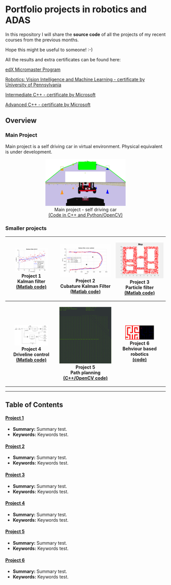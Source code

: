 # Portfolio projects in robotics and ADAS

In this repository I will share the **source code** of all the projects of my recent courses from the previous months.

Hope this might be useful to someone! :-)

All the results and extra certificates can be found here:

[edX Micromaster Program](https://credentials.edx.org/records/programs/shared/aeb398577a5c4941aaafc6133845c9d2/)

[Robotics: Vision Intelligence and Machine Learning - certificate by University of Pennsylvania](https://courses.edx.org/certificates/cebbf84bc3d549bca3e86871f49b7917)

[Intermediate C++ - certificate by Microsoft](https://courses.edx.org/certificates/daf8897c283c43f6a635eb8228dff1dc)

[Advanced C++ - certificate by Microsoft](https://courses.edx.org/certificates/d7c3c0aea54d4a86971d8b4652822af0)

## Overview
### Main Project
Main project is a self driving car in virtual environment. Physical equivalent is under development.
      <p align="center">
           <a href="./main_project"><img src="./images/view_main.png" alt="Overview" width="50%" height="50%"></a>
           <br>Main project - self driving car
           <br><a href="./main_project" name="Code in C++ and Python/OpenCV">(Code in C++ and Python/OpenCV)</a>
      </p>
### Smaller projects

<table style="width:100%">
  <tr>
    <th>
      <p align="center">
           <a href="./project_1"><img src="./project_1/overview.gif" alt="Overview" width="70%" height="70%"></a>
           <br>Project 1
           <br>Kalman filter
           <br><a href="./project_1" name="p1_code">(Matlab code)</a>
      </p>
    </th>
        <th><p align="center">
           <a href="./project_2"><img src="./project_2/overview.gif" alt="Overview" width="100%" height="100%"></a>
           <br>Project 2
           <br>Cubature Kalman Filter
           <br><a href="./project_2" name="p2_code">(Matlab code)</a>
        </p>
    </th>
        <th><p align="center">
           <a href="./project_3"><img src="./project_3/overview.gif" alt="Overview" width="100%" height="100%"></a>
           <br>Project 3
           <br>Particle filter
           <br><a href="./project_3" name="p3_code">(Matlab code)</a>
        </p>
    </th>
  </tr>
  <tr>
        <th><p align="center">
           <a href="./project_4"><img src="./project_4/overview.jpg" alt="Overview" width="70%" height="70%"></a>
           <br>Project 4
           <br>Driveline control
           <br><a href="./project_4" name="p4_code">(Matlab code)</a>
        </p>
    </th>
        <th><p align="center">
           <a href="./project_5"><img src="./project_5/images/Project5.gif" alt="Overview" width="100%" height="100%"></a>
           <br>Project 5
           <br>Path planning
           <br><a href="./project_5" name="p5_code">(C++/OpenCV code)</a>
        </p>
    </th>
        <th><p align="center">
           <a href="./project_6"><img src="./project_6/images/Project6.gif" alt="Overview" width="60%" height="60%"></a>
           <br>Project 6
           <br>Behviour based robotics
           <br><a href="./project_6" name="p6_code">(code)</a>
        </p>
    </th>
  </tr>
</table>

--- 
## Table of Contents

#### [Project 1](project_1)
 - **Summary:** Summary test.
 - **Keywords:** Keywords test.
 
#### [Project 2](project_2)
 - **Summary:** Summary test.
 - **Keywords:** Keywords test.
 
#### [Project 3](project_3)
 - **Summary:** Summary test.
 - **Keywords:** Keywords test.

#### [Project 4](project_4)
 - **Summary:** Summary test.
 - **Keywords:** Keywords test.
 
#### [Project 5](project_5)
 - **Summary:** Summary test.
 - **Keywords:** Keywords test.
 
#### [Project 6](project_6)
 - **Summary:** Summary test.
 - **Keywords:** Keywords test.
